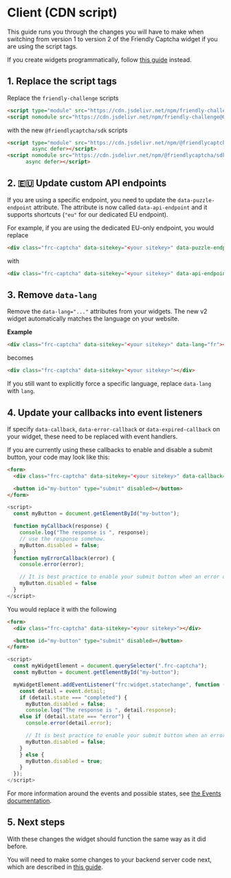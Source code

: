 # Client (CDN script)

This guide runs you through the changes you will have to make when switching from version 1 to version 2 of the Friendly Captcha widget if you are using the script tags. 

If you create widgets programmatically, follow [this guide](./javascript-api) instead.

## 1. Replace the script tags
Replace the `friendly-challenge` scripts

  ```html
  <script type="module" src="https://cdn.jsdelivr.net/npm/friendly-challenge@0.9.12/widget.module.min.js" async defer></script>
  <script nomodule src="https://cdn.jsdelivr.net/npm/friendly-challenge@0.9.12/widget.min.js" async defer></script>
  ```
  with the new `@friendlycaptcha/sdk` scripts
  ```html
  <script type="module" src="https://cdn.jsdelivr.net/npm/@friendlycaptcha/sdk@0.1.19/site.min.js"
          async defer></script>
  <script nomodule src="https://cdn.jsdelivr.net/npm/@friendlycaptcha/sdk@0.1.19/site.compat.min.js"
        async defer></script>
  ```
## 2. 🇪🇺 Update custom API endpoints

If you are using a specific endpoint, you need to update the `data-puzzle-endpoint` attribute. The attribute is now called `data-api-endpoint` and it supports shortcuts (`"eu"` for our dedicated EU endpoint).

For example, if you are using the dedicated EU-only endpoint, you would replace
```html
<div class="frc-captcha" data-sitekey="<your sitekey>" data-puzzle-endpoint="https://eu-api.friendlycaptcha.eu/api/v1/puzzle"></div>
```
with
```html
<div class="frc-captcha" data-sitekey="<your sitekey>" data-api-endpoint="eu"></div>
```

## 3. Remove `data-lang`
Remove the `data-lang="..."` attributes from your widgets. The new v2 widget automatically matches the language on your website. 


**Example**
```html
<div class="frc-captcha" data-sitekey="<your sitekey>" data-lang="fr"></div>
```
becomes
```html
<div class="frc-captcha" data-sitekey="<your sitekey>"></div>
```

If you still want to explicitly force a specific language, replace `data-lang` with `lang`.

## 4. Update your callbacks into event listeners 

If specify `data-callback`, `data-error-callback` or `data-expired-callback` on your widget, these need to be replaced with event handlers.

If you are currently using these callbacks to enable and disable a submit button, your code may look like this:

```html
<form>
  <div class="frc-captcha" data-sitekey="<your sitekey>" data-callback="myCallback" data-error-callback="myErrorCallback"></div>

  <button id="my-button" type="submit" disabled></button>
</form>
```
```javascript
<script>
  const myButton = document.getElementById("my-button");

  function myCallback(response) {
    console.log("The response is ", response);
    // use the response somehow.
    myButton.disabled = false;
  }
  function myErrorCallback(error) {
    console.error(error);

    // It is best practice to enable your submit button when an error occurs.
    myButton.disabled = false
  }
</script>
```

You would replace it with the following

```html
<form>
  <div class="frc-captcha" data-sitekey="<your sitekey>"></div>

  <button id="my-button" type="submit" disabled></button>
</form>
```
```javascript
<script>
  const myWidgetElement = document.querySelector(".frc-captcha");
  const myButton = document.getElementById("my-button");

  myWidgetElement.addEventListener("frc:widget.statechange", function (event) {
    const detail = event.detail;
    if (detail.state === "completed") { 
      myButton.disabled = false;
      console.log("The response is ", detail.response);
    else if (detail.state === "error") {
      console.error(detail.error);

      // It is best practice to enable your submit button when an error occurs.
      myButton.disabled = false;
    }
    } else {
      myButton.disabled = true;
    }
  });
</script>
```

For more information around the events and possible states, see [the Events documentation](../../sdk/events.md).

## 5. Next steps
With these changes the widget should function the same way as it did before.

You will need to make some changes to your backend server code next, which are described in [this guide](./backend-integration).
